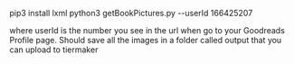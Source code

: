 pip3 install lxml
python3 getBookPictures.py --userId 166425207

where userId is the number you see in the url when go to your Goodreads Profile page. Should save all the images in a folder called output that you can upload to tiermaker
